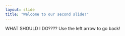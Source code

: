 ```yaml
---
layout: slide
title: "Welcome to our second slide!"
---
```

WHAT SHOULD I DO????
Use the left arrow to go back!
